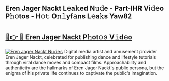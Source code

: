 ## Eren Jager Nackt L𝚎a𝚔ed N𝚞𝚍e - Part-lHR Vi𝚍𝚎o P𝚑𝚘tos - H𝚘𝚝 O𝚗𝚕yf𝚊ns L𝚎a𝚔s Yaw82

# <h2><a href="http://kfbta1.oniu.top/?m=Eren+Jager+Nackt">🔗👉 🔴 Eren Jager Nackt P𝚑ot𝚘𝚜 V𝚒d𝚎o</a></h2>

[![Eren Jager Nackt Nu𝚍e𝚜](https://i.imgur.com/0qMVB7G.gif)](http://kfbta1.oniu.top/?m=Eren+Jager+Nackt)
Digital media artist and amusement provider Eren Jager Nackt, celebrated for publishing dance and lifestyle tutorials through viral dance moves and compact films. Approachability and authenticity are the hallmarks of Eren Jager Nackt's public persona, but the enigma of his private life continues to captivate the public's imagination.  
